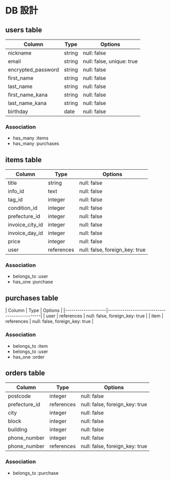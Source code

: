 # DB 設計

## users table

| Column             | Type                | Options                   |
|--------------------|---------------------|---------------------------|
| nickname           | string              | null: false               |
| email              | string              | null: false, unique: true |
| encrypted_password | string              | null: false               |
| first_name         | string              | null: false               |
| last_name          | string              | null: false               |
| first_name_kana    | string              | null: false               |
| last_name_kana     | string              | null: false               |
| birthday           | date                | null: false               |

### Association

- has_many :items
- has_many :purchases

## items table

| Column             | Type       | Options                        |
|--------------------|------------|--------------------------------|
| title              | string     | null: false                    |
| info_id            | text       | null: false                    |
| tag_id             | integer    | null: false                    |
| condition_id       | integer    | null: false                    |
| prefecture_id      | integer    | null: false                    |
| invoice_city_id    | integer    | null: false                    |
| invoice_day_id     | integer    | null: false                    |
| price              | integer    | null: false                    |
| user               | references | null: false, foreign_key: true |

### Association

- belongs_to :user
- has_one :purchase

## purchases table

| Column             | Type       | Options                        |
|--------------------|---------------------------------------------|
| user               | references | null: false, foreign_key: true |
| item               | references | null: false, foreign_key: true |

### Association

- belongs_to :item
- belongs_to :user
- has_one :order

## orders table

| Column             | Type       | Options                        |
|--------------------|------------|--------------------------------|
| postcode           | integer    | null: false                    |
| prefecture_id      | references | null: false, foreign_key: true |
| city               | integer    | null: false                    |
| block              | integer    | null: false                    |
| building           | integer    | null: false                    |
| phone_number       | integer    | null: false                    |
| phone_number       | references | null: false, foreign_key: true |

### Association

- belongs_to :purchase
